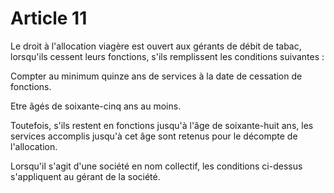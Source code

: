 # Article 11

Le droit à l'allocation viagère est ouvert aux gérants de débit de tabac, lorsqu'ils cessent leurs fonctions, s'ils remplissent les conditions suivantes :

Compter au minimum quinze ans de services à la date de cessation de fonctions.

Etre âgés de soixante-cinq ans au moins.

Toutefois, s'ils restent en fonctions jusqu'à l'âge de soixante-huit ans, les services accomplis jusqu'à cet âge sont retenus pour le décompte de l'allocation.

Lorsqu'il s'agit d'une société en nom collectif, les conditions ci-dessus s'appliquent au gérant de la société.
